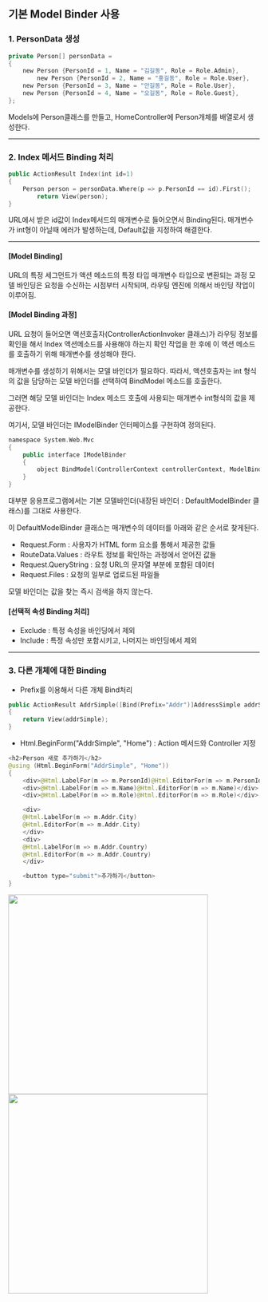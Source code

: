## 기본 Model Binder 사용
### 1. PersonData 생성

```swift
private Person[] personData =
{
	new Person {PersonId = 1, Name = "김길동", Role = Role.Admin},
    	new Person {PersonId = 2, Name = "홍길동", Role = Role.User},
	new Person {PersonId = 3, Name = "안길동", Role = Role.User},
	new Person {PersonId = 4, Name = "오길동", Role = Role.Guest},
};
```
Models에 Person클래스를 만들고, HomeController에 Person개체를 배열로서 생성한다.

---

### 2. Index 메서드 Binding 처리

```swift
public ActionResult Index(int id=1) 
{
	Person person = personData.Where(p => p.PersonId == id).First();
    	return View(person);
}
```

URL에서 받은 id값이 Index메서드의 매개변수로 들어오면서 Binding된다.
매개변수가 int형이 아닐때 에러가 발생하는데, Default값을 지정하여 해결한다.

---

#### [Model Binding]
URL의 특정 세그먼트가 액션 메소드의 특정 타입 매개변수 타입으로 변환되는 과정
모델 바인딩은 요청을 수신하는 시점부터 시작되며, 라우팅 엔진에 의해서 바인딩 작업이 이루어짐.

#### [Model Binding 과정]
URL 요청이 들어오면 액션호출자(ControllerActionInvoker 클래스)가 라우팅 정보를 확인을 해서
Index 액션메소드를 사용해야 하는지 확인 작업을 한 후에 이 액션 메소드를 호출하기 위해 
매개변수를 생성해야 한다.

매개변수를 생성하기 위해서는 모델 바인더가 필요하다.
따라서, 액션호출자는 int 형식의 값을 담당하는 모델 바인더를 선택하여 BindModel 메소드를 호출한다.

그러면 해당 모델 바인더는 Index 메소드 호출에 사용되는 매개변수 int형식의 값을 제공한다.

여기서, 모델 바인더는 IModelBinder 인터페이스를 구현하여 정의된다.

```swift
namespace System.Web.Mvc 
{
	public interface IModelBinder 
	{
		object BindModel(ControllerContext controllerContext, ModelBindingContext bindingContext);
	}
}
```

대부분 응용프로그램에서는 기본 모델바인더(내장된 바인더 : DefaultModelBinder 클래스)를 그대로 사용한다.

이 DefaultModelBinder 클래스는 매개변수의 데이터를 아래와 같은 순서로 찾게된다.

* Request.Form : 사용자가 HTML form 요소를 통해서 제공한 값들
* RouteData.Values : 라우트 정보를 확인하는 과정에서 얻어진 값들
* Request.QueryString : 요청 URL의 문자열 부분에 포함된 데이터
* Request.Files : 요청의 일부로 업로드된 파일들

모델 바인더는 값을 찾는 즉시 검색을 하지 않는다.

#### [선택적 속성 Binding 처리]
* Exclude : 특정 속성을 바인딩에서 제외
* Include : 특정 속성만 포함시키고, 나머지는 바인딩에서 제외

---

### 3. 다른 개체에 대한 Binding
* Prefix를 이용해서 다른 개체 Bind처리
```swift
public ActionResult AddrSimple([Bind(Prefix="Addr")]AddressSimple addrSimple)
{
	return View(addrSimple);
}
```

* Html.BeginForm("AddrSimple", "Home") : Action 메서드와 Controller 지정
```swift
<h2>Person 새로 추가하기</h2>
@using (Html.BeginForm("AddrSimple", "Home"))
{
	<div>@Html.LabelFor(m => m.PersonId)@Html.EditorFor(m => m.PersonId)</div>
	<div>@Html.LabelFor(m => m.Name)@Html.EditorFor(m => m.Name)</div>
	<div>@Html.LabelFor(m => m.Role)@Html.EditorFor(m => m.Role)</div>

	<div>
	@Html.LabelFor(m => m.Addr.City)
	@Html.EditorFor(m => m.Addr.City)
	</div>
	<div>
	@Html.LabelFor(m => m.Addr.Country)
	@Html.EditorFor(m => m.Addr.Country)
	</div>

	<button type="submit">추가하기</button>
}
```

<img src = "https://user-images.githubusercontent.com/78133537/140453038-f27a6964-6a57-4b74-86f5-bf35db3f99d3.png" height="400"> <img src = "https://user-images.githubusercontent.com/78133537/140453239-f05ab3a3-5177-400b-aafe-ad1a922349c5.png" height="400">


